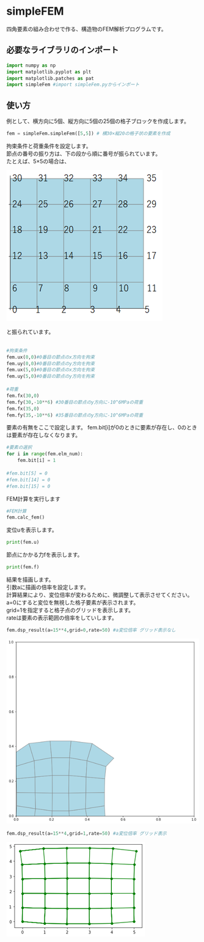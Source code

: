 # simpleFEM

四角要素の組み合わせで作る、構造物のFEM解析プログラムです。

## 必要なライブラリのインポート
```python
import numpy as np  
import matplotlib.pyplot as plt  
import matplotlib.patches as pat  
import simpleFem #import simpleFem.pyからインポート
```
## 使い方
例として、横方向に5個、縦方向に5個の25個の格子ブロックを作成します。  
```python
fem = simpleFem.simpleFem([5,5]) # 横30×縦20の格子状の要素を作成
```
拘束条件と荷重条件を設定します。  
節点の番号の振り方は、下の段から順に番号が振られています。  
たとえば、5×5の場合は、  

![Image](fem.png)

と振られています。
```python

#拘束条件
fem.ux(0,0)#0番目の節点のx方向を拘束
fem.uy(0,0)#0番目の節点のy方向を拘束
fem.ux(5,0)#0番目の節点のx方向を拘束
fem.uy(5,0)#0番目の節点のy方向を拘束

#荷重
fem.fx(30,0) 
fem.fy(30,-10**6) #30番目の節点のy方向に-10^6MPaの荷重
fem.fx(35,0)
fem.fy(35,-10**6) #35番目の節点のy方向に-10^6MPaの荷重
```
要素の有無をここで設定します。
fem.bit[i]が0のときに要素が存在し、0のときは要素が存在しなくなります。
```python
#要素の選択
for i in range(fem.elm_num):
    fem.bit[i] = 1

#fem.bit[5] = 0
#fem.bit[14] = 0
#fem.bit[15] = 0
```
FEM計算を実行します
```python
#FEM計算
fem.calc_fem()
```
変位uを表示します。
```python
print(fem.u)
```

節点にかかる力fを表示します。
```python
print(fem.f)
```
結果を描画します。  
引数aに描画の倍率を設定します。  
計算結果により、変位倍率が変わるために、微調整して表示させてください。  
a=0にすると変位を無視した格子要素が表示されます。  
grid=1を指定すると格子点のグリッドを表示します。　  
rateは要素の表示範囲の倍率をしていします。  
```python
fem.dsp_result(a=15**4,grid=0,rate=50) #a変位倍率 グリッド表示なし
```
![Image](fem2.png)
```python
fem.dsp_result(a=15**4,grid=1,rate=50) #a変位倍率 グリッド表示
```
![Image](fem3.png)

